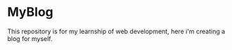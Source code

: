 # MyBlog
This repository is for my learnship of web development, here i'm creating a blog for myself.
